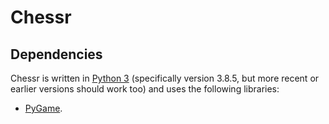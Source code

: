 # Chessr

## Dependencies

Chessr is written in [Python 3](https://www.python.org/downloads/) (specifically version 3.8.5, but more recent or earlier versions should work too) and uses the following libraries:

- [PyGame](https://www.pygame.org/news).
